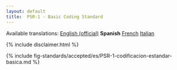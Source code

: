 ```yaml
---
layout: default
title:  PSR-1 - Basic Coding Standard
---
```


<nav id="lngmenu">
  Available translations:
  <a href="/psr/psr-1">English (official)</a>
  <b>Spanish</b>
  <a href="/psr/psr-1/fr">French</a>
  <a href="/psr/psr-1/it">Italian</a>
</nav>

{% include disclaimer.html %}

{% include fig-standards/accepted/es/PSR-1-codificacion-estandar-basica.md %}
